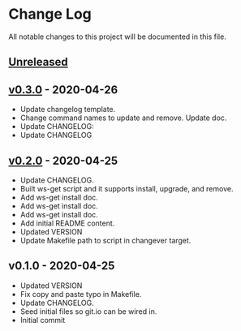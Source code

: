 # Change Log

All notable changes to this project will be documented in this file.

<a name="unreleased"></a>
## [Unreleased]



<a name="v0.3.0"></a>
## [v0.3.0] - 2020-04-26

- Update changelog template.
- Change command names to update and remove. Update doc.
- Update CHANGELOG:
- Update CHANGELOG


<a name="v0.2.0"></a>
## [v0.2.0] - 2020-04-25

- Update CHANGELOG.
- Built ws-get script and it supports install, upgrade, and remove.
- Add ws-get install doc.
- Add ws-get install doc.
- Add ws-get install doc.
- Add initial README content.
- Updated VERSION
- Update Makefile path to script in changever target.


<a name="v0.1.0"></a>
## v0.1.0 - 2020-04-25

- Updated VERSION
- Fix copy and paste typo in Makefile.
- Update CHANGELOG.
- Seed initial files so git.io can be wired in.
- Initial commit


[Unreleased]: https://github.com/continuul/ws-get/compare/v0.3.0...HEAD
[v0.3.0]: https://github.com/continuul/ws-get/compare/v0.2.0...v0.3.0
[v0.2.0]: https://github.com/continuul/ws-get/compare/v0.1.0...v0.2.0

